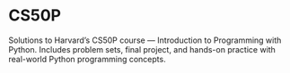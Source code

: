 # CS50P
Solutions to Harvard’s CS50P course — Introduction to Programming with Python. Includes problem sets, final project, and hands-on practice with real-world Python programming concepts.
